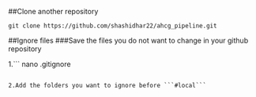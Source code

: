 ##Clone another repository 

```{sh}
git clone https://github.com/shashidhar22/ahcg_pipeline.git
```
##Ignore files
###Save the files you do not want to change in your github repository

1.```
nano .gitignore
```

2.Add the folders you want to ignore before ```#local```